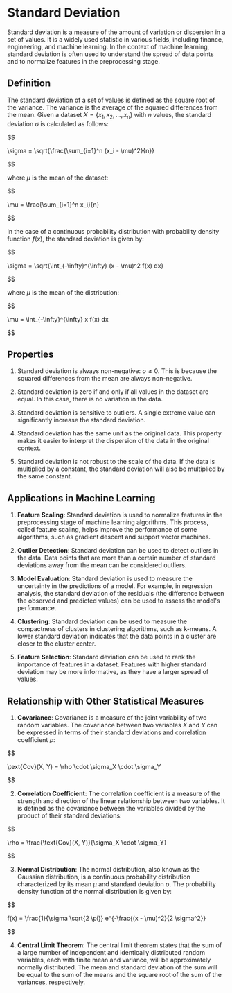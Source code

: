 # Standard Deviation

Standard deviation is a measure of the amount of variation or dispersion in a set of values. It is a widely used statistic in various fields, including finance, engineering, and machine learning. In the context of machine learning, standard deviation is often used to understand the spread of data points and to normalize features in the preprocessing stage.

## Definition

The standard deviation of a set of values is defined as the square root of the variance. The variance is the average of the squared differences from the mean. Given a dataset $X = \{x_1, x_2, ..., x_n\}$ with $n$ values, the standard deviation $\sigma$ is calculated as follows:


$$

\sigma = \sqrt{\frac{\sum_{i=1}^n (x_i - \mu)^2}{n}}

$$


where $\mu$ is the mean of the dataset:


$$

\mu = \frac{\sum_{i=1}^n x_i}{n}

$$


In the case of a continuous probability distribution with probability density function $f(x)$, the standard deviation is given by:


$$

\sigma = \sqrt{\int_{-\infty}^{\infty} (x - \mu)^2 f(x) dx}

$$


where $\mu$ is the mean of the distribution:


$$

\mu = \int_{-\infty}^{\infty} x f(x) dx

$$


## Properties

1. Standard deviation is always non-negative: $\sigma \geq 0$. This is because the squared differences from the mean are always non-negative.

2. Standard deviation is zero if and only if all values in the dataset are equal. In this case, there is no variation in the data.

3. Standard deviation is sensitive to outliers. A single extreme value can significantly increase the standard deviation.

4. Standard deviation has the same unit as the original data. This property makes it easier to interpret the dispersion of the data in the original context.

5. Standard deviation is not robust to the scale of the data. If the data is multiplied by a constant, the standard deviation will also be multiplied by the same constant.

## Applications in Machine Learning

1. **Feature Scaling**: Standard deviation is used to normalize features in the preprocessing stage of machine learning algorithms. This process, called feature scaling, helps improve the performance of some algorithms, such as gradient descent and support vector machines.

2. **Outlier Detection**: Standard deviation can be used to detect outliers in the data. Data points that are more than a certain number of standard deviations away from the mean can be considered outliers.

3. **Model Evaluation**: Standard deviation is used to measure the uncertainty in the predictions of a model. For example, in regression analysis, the standard deviation of the residuals (the difference between the observed and predicted values) can be used to assess the model's performance.

4. **Clustering**: Standard deviation can be used to measure the compactness of clusters in clustering algorithms, such as k-means. A lower standard deviation indicates that the data points in a cluster are closer to the cluster center.

5. **Feature Selection**: Standard deviation can be used to rank the importance of features in a dataset. Features with higher standard deviation may be more informative, as they have a larger spread of values.

## Relationship with Other Statistical Measures

1. **Covariance**: Covariance is a measure of the joint variability of two random variables. The covariance between two variables $X$ and $Y$ can be expressed in terms of their standard deviations and correlation coefficient $\rho$:


$$

\text{Cov}(X, Y) = \rho \cdot \sigma_X \cdot \sigma_Y

$$


2. **Correlation Coefficient**: The correlation coefficient is a measure of the strength and direction of the linear relationship between two variables. It is defined as the covariance between the variables divided by the product of their standard deviations:


$$

\rho = \frac{\text{Cov}(X, Y)}{\sigma_X \cdot \sigma_Y}

$$


3. **Normal Distribution**: The normal distribution, also known as the Gaussian distribution, is a continuous probability distribution characterized by its mean $\mu$ and standard deviation $\sigma$. The probability density function of the normal distribution is given by:


$$

f(x) = \frac{1}{\sigma \sqrt{2 \pi}} e^{-\frac{(x - \mu)^2}{2 \sigma^2}}

$$


4. **Central Limit Theorem**: The central limit theorem states that the sum of a large number of independent and identically distributed random variables, each with finite mean and variance, will be approximately normally distributed. The mean and standard deviation of the sum will be equal to the sum of the means and the square root of the sum of the variances, respectively.
